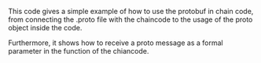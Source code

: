 This code gives a simple example of how to use the protobuf in chain code, from connecting the .proto file with the chaincode to the usage of the proto object inside the code.

Furthermore, it shows how to receive a proto message as a formal parameter in the function of the chiancode.